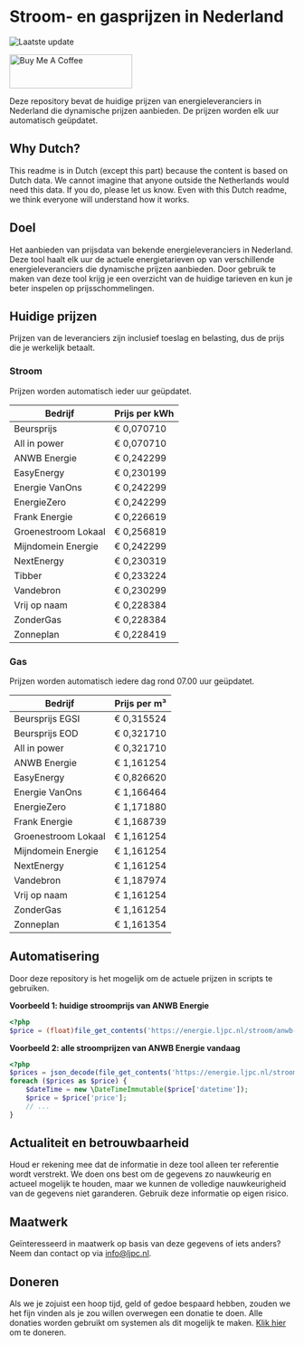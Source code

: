 # Stroom- en gasprijzen in Nederland

![Laatste update](https://img.shields.io/badge/laatste%20update-2025--05--05%2001%3A00%20CET-brightgreen)

<a href="https://www.buymeacoffee.com/Lars-" target="_blank"><img src="https://cdn.buymeacoffee.com/buttons/v2/default-orange.png" alt="Buy Me A Coffee" height="60" style="height: 60px !important;width: 217px !important;" ></a>

Deze repository bevat de huidige prijzen van energieleveranciers in Nederland die dynamische prijzen aanbieden. De prijzen worden elk uur automatisch geüpdatet.

## Why Dutch?

This readme is in Dutch (except this part) because the content is based on Dutch data. We cannot imagine that anyone outside the Netherlands would need this data. If you do, please let us know. Even with this Dutch readme, we think
everyone will understand how it works.

## Doel

Het aanbieden van prijsdata van bekende energieleveranciers in Nederland. Deze tool haalt elk uur de actuele energietarieven op van verschillende energieleveranciers die dynamische prijzen aanbieden. Door gebruik te maken van deze tool
krijg je een overzicht van de huidige tarieven en kun je beter inspelen op prijsschommelingen.

## Huidige prijzen

Prijzen van de leveranciers zijn inclusief toeslag en belasting, dus de prijs die je werkelijk betaalt.

### Stroom

Prijzen worden automatisch ieder uur geüpdatet.

 Bedrijf | Prijs per kWh 
---------|---------------
Beursprijs | € 0,070710
All in power | € 0,070710
ANWB Energie | € 0,242299
EasyEnergy | € 0,230199
Energie VanOns | € 0,242299
EnergieZero | € 0,242299
Frank Energie | € 0,226619
Groenestroom Lokaal | € 0,256819
Mijndomein Energie | € 0,242299
NextEnergy | € 0,230319
Tibber | € 0,233224
Vandebron | € 0,230299
Vrij op naam | € 0,228384
ZonderGas | € 0,228384
Zonneplan | € 0,228419


### Gas

Prijzen worden automatisch iedere dag rond 07.00 uur geüpdatet.

 Bedrijf | Prijs per m³ 
---------|--------------
Beursprijs EGSI | € 0,315524
Beursprijs EOD | € 0,321710
All in power | € 0,321710
ANWB Energie | € 1,161254
EasyEnergy | € 0,826620
Energie VanOns | € 1,166464
EnergieZero | € 1,171880
Frank Energie | € 1,168739
Groenestroom Lokaal | € 1,161254
Mijndomein Energie | € 1,161254
NextEnergy | € 1,161254
Vandebron | € 1,187974
Vrij op naam | € 1,161254
ZonderGas | € 1,161254
Zonneplan | € 1,161354


## Automatisering

Door deze repository is het mogelijk om de actuele prijzen in scripts te gebruiken.

**Voorbeeld 1: huidige stroomprijs van ANWB Energie**

```php
<?php
$price = (float)file_get_contents('https://energie.ljpc.nl/stroom/anwb-energie-nu.txt');

```

**Voorbeeld 2: alle stroomprijzen van ANWB Energie vandaag**

```php
<?php
$prices = json_decode(file_get_contents('https://energie.ljpc.nl/stroom/all-in-power-vandaag.json'),true);
foreach ($prices as $price) {
    $dateTime = new \DateTimeImmutable($price['datetime']);
    $price = $price['price'];
    // ...
}
```

## Actualiteit en betrouwbaarheid

Houd er rekening mee dat de informatie in deze tool alleen ter referentie wordt verstrekt. We doen ons best om de gegevens zo nauwkeurig en actueel mogelijk te houden, maar we kunnen de volledige nauwkeurigheid van de gegevens niet
garanderen. Gebruik deze informatie op eigen risico.

## Maatwerk

Geïnteresseerd in maatwerk op basis van deze gegevens of iets anders? Neem dan contact op
via [info@ljpc.nl](mailto:info@ljpc.nl?subject=Energie%20prijzen).

## Doneren

Als we je zojuist een hoop tijd, geld of gedoe bespaard hebben, zouden we het fijn vinden als je zou willen overwegen een
donatie te doen. Alle donaties worden gebruikt om systemen als dit mogelijk te
maken. [Klik hier](https://www.buymeacoffee.com/Lars-) om te doneren.

